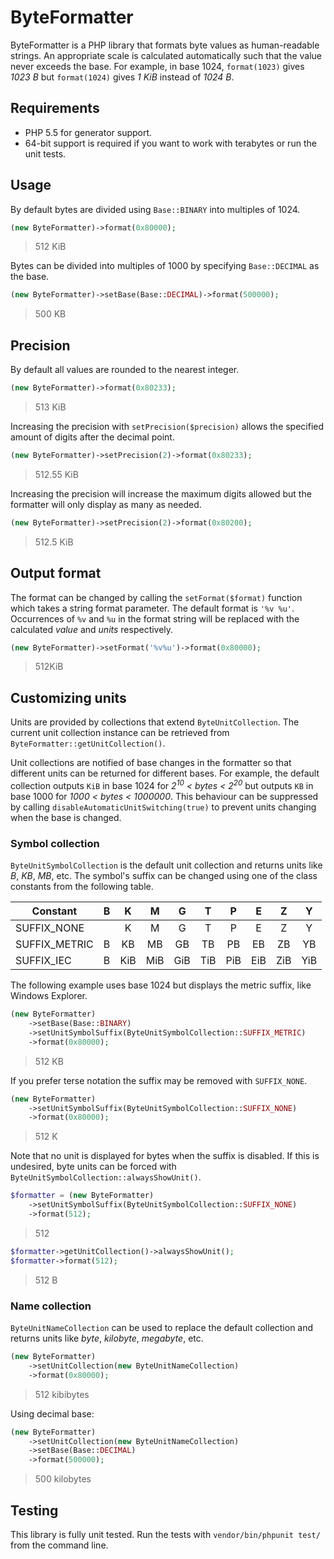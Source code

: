 ByteFormatter
=============

ByteFormatter is a PHP library that formats byte values as human-readable strings. An appropriate scale is calculated automatically such that the value never exceeds the base. For example, in base 1024, `format(1023)` gives *1023 B* but `format(1024)` gives *1 KiB* instead of *1024 B*.

Requirements
------------
- PHP 5.5 for generator support.
- 64-bit support is required if you want to work with terabytes or run the unit tests.

Usage
-----

By default bytes are divided using `Base::BINARY` into multiples of 1024.

```php
(new ByteFormatter)->format(0x80000);
```
> 512 KiB

Bytes can be divided into multiples of 1000 by specifying `Base::DECIMAL` as the base.

```php
(new ByteFormatter)->setBase(Base::DECIMAL)->format(500000);
```
> 500 KB

Precision
---------
By default all values are rounded to the nearest integer.

```php
(new ByteFormatter)->format(0x80233);
```
> 513 KiB

Increasing the precision with `setPrecision($precision)` allows the specified amount of digits after the decimal point.
```php
(new ByteFormatter)->setPrecision(2)->format(0x80233);
```
> 512.55 KiB

Increasing the precision will increase the maximum digits allowed but the formatter will only display as many as needed.

```php
(new ByteFormatter)->setPrecision(2)->format(0x80200);
```
> 512.5 KiB

Output format
-------------
The format can be changed by calling the `setFormat($format)` function which takes a string format parameter. The default format is `'%v %u'`. Occurrences of `%v` and `%u` in the format string will be replaced with the calculated *value* and *units* respectively.

```php
(new ByteFormatter)->setFormat('%v%u')->format(0x80000);
```
> 512KiB

Customizing units
-----------------
Units are provided by collections that extend `ByteUnitCollection`. The current unit collection instance can be retrieved from `ByteFormatter::getUnitCollection()`.

Unit collections are notified of base changes in the formatter so that different units can be returned for different bases. For example, the default collection outputs `KiB` in base 1024 for *2<sup>10</sup> < bytes < 2<sup>20</sup>* but outputs `KB` in base 1000 for *1000 < bytes < 1000000*. This behaviour can be suppressed by calling `disableAutomaticUnitSwitching(true)` to prevent units changing when the base is changed.

### Symbol collection

`ByteUnitSymbolCollection` is the default unit collection and returns units like *B*, *KB*, *MB*, etc. The symbol's suffix can be changed using one of the class constants from the following table.

| Constant      | B |  K  |  M  |  G  |  T  |  P  |  E  |  Z  |  Y  |
|---------------|:-:|:---:|:---:|:---:|:---:|:---:|:---:|:---:|:---:|
| SUFFIX_NONE   |   |  K  |  M  |  G  |  T  |  P  |  E  |  Z  |  Y  |
| SUFFIX_METRIC | B |  KB |  MB |  GB |  TB |  PB |  EB |  ZB |  YB |
| SUFFIX_IEC    | B | KiB | MiB | GiB | TiB | PiB | EiB | ZiB | YiB |

The following example uses base 1024 but displays the metric suffix, like Windows Explorer.

```php
(new ByteFormatter)
    ->setBase(Base::BINARY)
    ->setUnitSymbolSuffix(ByteUnitSymbolCollection::SUFFIX_METRIC)
    ->format(0x80000);
```
> 512 KB

If you prefer terse notation the suffix may be removed with `SUFFIX_NONE`.

```php
(new ByteFormatter)
    ->setUnitSymbolSuffix(ByteUnitSymbolCollection::SUFFIX_NONE)
    ->format(0x80000);
```
> 512 K

Note that no unit is displayed for bytes when the suffix is disabled. If this is undesired, byte units can be forced with `ByteUnitSymbolCollection::alwaysShowUnit()`.

```php
$formatter = (new ByteFormatter)
    ->setUnitSymbolSuffix(ByteUnitSymbolCollection::SUFFIX_NONE)
    ->format(512);
```
> 512

```php
$formatter->getUnitCollection()->alwaysShowUnit();
$formatter->format(512);
```
> 512 B

### Name collection
`ByteUnitNameCollection` can be used to replace the default collection and returns units like *byte*, *kilobyte*, *megabyte*, etc.

```php
(new ByteFormatter)
    ->setUnitCollection(new ByteUnitNameCollection)
    ->format(0x80000);
```
> 512 kibibytes

Using decimal base:

```php
(new ByteFormatter)
    ->setUnitCollection(new ByteUnitNameCollection)
    ->setBase(Base::DECIMAL)
    ->format(500000);
```
> 500 kilobytes

Testing
-------
This library is fully unit tested. Run the tests with `vendor/bin/phpunit test/` from the command line.
